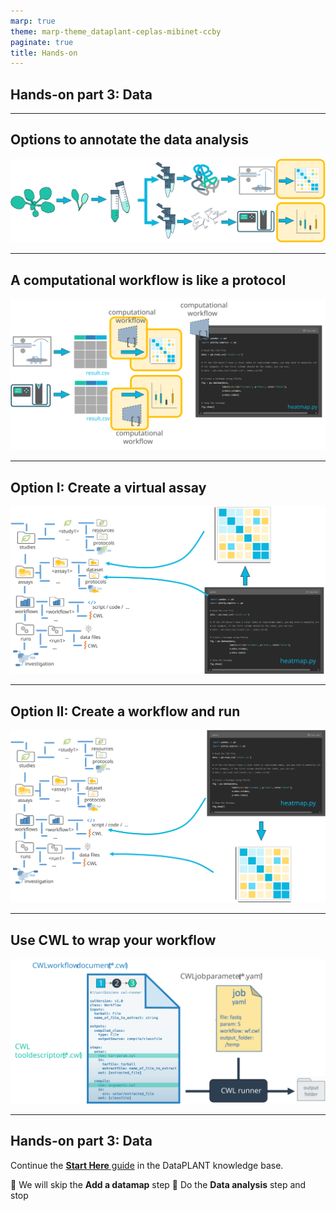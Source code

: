 ```yaml
---
marp: true
theme: marp-theme_dataplant-ceplas-mibinet-ccby
paginate: true
title: Hands-on
---
```


## Hands-on part 3: Data

---

## Options to annotate the data analysis

![w:900](../../../public/images-tm/start-here/arc-prototypic-workflows1.svg)

---

## A computational workflow is like a protocol

![w:900](../../../public/images-tm/start-here/arc-prototypic-workflows2.svg)

---

## Option I: Create a virtual assay

![w:900](../../../public/images-tm/start-here/arc-prototypic-workflows-virtual.svg)

---

## Option II: Create a workflow and run

![w:900](../../../public/images-tm/start-here/arc-prototypic-workflows-cwl1.svg)

---

## Use CWL to wrap your workflow

![w:900](../../../public/images-tm/start-here/arc-prototypic-workflows-cwl2.svg)

---

## Hands-on part 3: Data

Continue the [**Start Here** guide](https://nfdi4plants.github.io/nfdi4plants.knowledgebase/start-here/) in the DataPLANT knowledge base.

:pencil: We will skip the **Add a datamap** step
:pencil: Do the **Data analysis** step and stop
